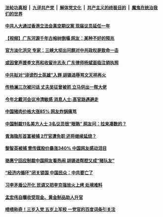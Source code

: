 

####  [法轮功真相](../../../../basic/blob/master/README.md?t=08111902) &nbsp;|&nbsp; [九评共产党](../../../../9ping.md/blob/master/README.md?t=08111902) &nbsp;|&nbsp; [解体党文化](../../../../jtdwh.md/blob/master/README.md?t=08111902)  &nbsp;|&nbsp; [共产主义的终极目的](../../../../gczydzjmd.md/blob/master/README.md?t=08111902) &nbsp;|&nbsp; [魔鬼在统治我们的世界](../../../../mgztzwmdsj.md/blob/master/README.md?t=08111902) 

#### [中共人大通过香港立法会真空期议案  现届议员延任一年](../pages/soh5/410341.md?t=08111902) 
#### [【视频】广东河源千年古榕树倒塌 网友：某种不好的预兆](../pages/soh5/410278.md?t=08111902) 
#### [官方淡化洪灾 专家：三峡大坝出问题对中共政权是致命一击](../pages/soh5/410281.md?t=08111902) 
#### [或因曾声援李文亮和收留许志永 广东律师杨斌面临注销执照](../pages/soh5/410260.md?t=08111902) 
#### [中共拟对“诽谤烈士英雄”入罪 胡锡进辱骂文天祥再火](../pages/soh5/410266.md?t=08111902) 
#### [传杨澜三次被问话 丈夫吴征曾被抓 立马供出一帮大佬](../pages/soh5/410221.md?t=08111902) 
#### [今年北戴河会议冷清敏感 消息人士:高官路遇避走](../pages/soh5/410134.md?t=08111902) 
#### [中国猪肉价格大涨85% 网友炸锅痛骂](../pages/soh5/410116.md?t=08111902) 
#### [中国制裁11名美方人士 3名议员很“眼熟” 网友问：拉来凑数的？](../pages/soh5/409942.md?t=08111902) 
#### [青海隐形首富被捕 2厅官遭免职 还将继续延烧？](../pages/soh5/409933.md?t=08111902) 
#### [黎智英被捕  壹传媒股价暴涨340%  中国网友感动泪目](../pages/soh5/409939.md?t=08111902) 
#### [骆惠宁回应制裁中国网友看热闹 胡锡进帮腔又成“猪队友”](../pages/soh5/409888.md?t=08111902) 
#### [“经济内循环”闭关锁国 中国民众：中共要亡了](../pages/soh5/409912.md?t=08111902) 
#### [习李矛盾公开化 民调又把李克强放火上烤 处境难料](../pages/soh5/409885.md?t=08111902) 
#### [孟宏伟自曝收受现金、黄金制品助人升官](../pages/soh5/409855.md?t=08111902) 
#### [啧啧称奇！三岁入党 五岁上军校 一党官的百度词条引关注](../pages/soh5/409831.md?t=08111902) 
